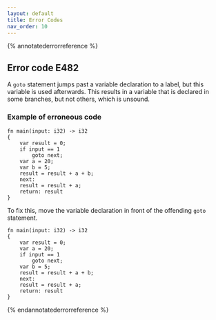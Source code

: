 ```yaml
---
layout: default
title: Error Codes
nav_order: 10
---
```


{% annotatederrorreference %}

## Error code E482

A `goto` statement jumps past a variable declaration to a label, but this variable is used afterwards. This results in a variable that is declared in some branches, but not others, which is unsound.

### Example of erroneous code

```penne
fn main(input: i32) -> i32
{
    var result = 0;
    if input == 1
        goto next;
    var a = 20;
    var b = 5;
    result = result + a + b;
    next:
    result = result + a;
    return: result
}
```

To fix this, move the variable declaration in front of the offending `goto` statement.

```penne
fn main(input: i32) -> i32
{
    var result = 0;
    var a = 20;
    if input == 1
        goto next;
    var b = 5;
    result = result + a + b;
    next:
    result = result + a;
    return: result
}
```

{% endannotatederrorreference %}
